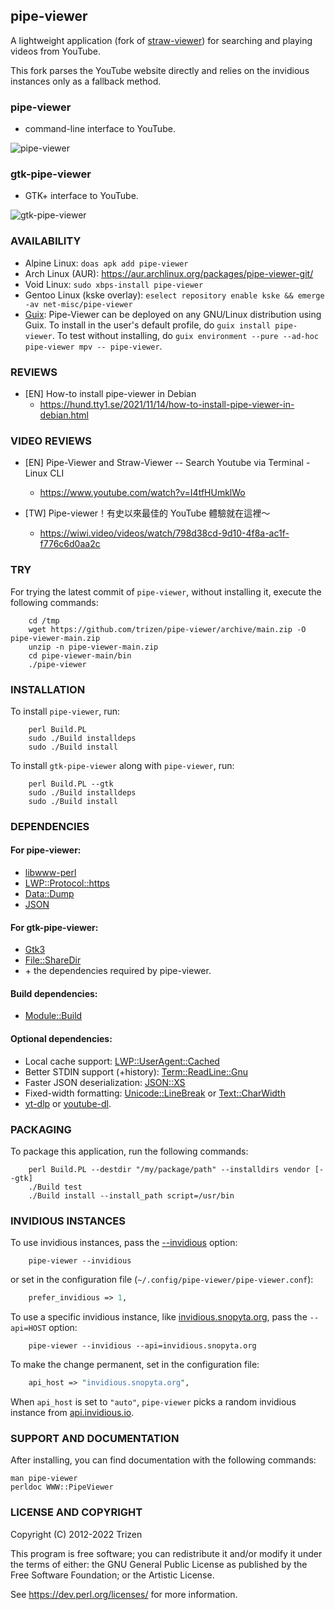 ## pipe-viewer

A lightweight application (fork of [straw-viewer](https://github.com/trizen/straw-viewer)) for searching and playing videos from YouTube.

This fork parses the YouTube website directly and relies on the invidious instances only as a fallback method.

### pipe-viewer

* command-line interface to YouTube.

![pipe-viewer](https://user-images.githubusercontent.com/614513/97738550-6d0faf00-1ad6-11eb-84ec-d37f28073d9d.png)

### gtk-pipe-viewer

* GTK+ interface to YouTube.

![gtk-pipe-viewer](https://user-images.githubusercontent.com/614513/127567550-d5742dee-593c-4167-acc4-6d80fd061ffc.png)


### AVAILABILITY

* Alpine Linux: `doas apk add pipe-viewer`
* Arch Linux (AUR): https://aur.archlinux.org/packages/pipe-viewer-git/
* Void Linux: `sudo xbps-install pipe-viewer`
* Gentoo Linux (kske overlay): `eselect repository enable kske && emerge -av net-misc/pipe-viewer`
* [Guix](https://guix.gnu.org):
Pipe-Viewer can be deployed on any GNU/Linux distribution using Guix.
To install in the user's default profile, do `guix install pipe-viewer`.
To test without installing, do `guix environment --pure --ad-hoc pipe-viewer mpv -- pipe-viewer`.

### REVIEWS

* [EN] How-to install pipe-viewer in Debian
    * https://hund.tty1.se/2021/11/14/how-to-install-pipe-viewer-in-debian.html

### VIDEO REVIEWS

* [EN] Pipe-Viewer and Straw-Viewer -- Search Youtube via Terminal - Linux CLI
    * https://www.youtube.com/watch?v=I4tfHUmklWo

* [TW] Pipe-viewer！有史以來最佳的 YouTube 體驗就在這裡～
    * https://wiwi.video/videos/watch/798d38cd-9d10-4f8a-ac1f-f776c6d0aa2c

### TRY

For trying the latest commit of `pipe-viewer`, without installing it, execute the following commands:

```console
    cd /tmp
    wget https://github.com/trizen/pipe-viewer/archive/main.zip -O pipe-viewer-main.zip
    unzip -n pipe-viewer-main.zip
    cd pipe-viewer-main/bin
    ./pipe-viewer
```

### INSTALLATION

To install `pipe-viewer`, run:

```console
    perl Build.PL
    sudo ./Build installdeps
    sudo ./Build install
```

To install `gtk-pipe-viewer` along with `pipe-viewer`, run:

```console
    perl Build.PL --gtk
    sudo ./Build installdeps
    sudo ./Build install
```

### DEPENDENCIES

#### For pipe-viewer:

* [libwww-perl](https://metacpan.org/release/libwww-perl)
* [LWP::Protocol::https](https://metacpan.org/release/LWP-Protocol-https)
* [Data::Dump](https://metacpan.org/release/Data-Dump)
* [JSON](https://metacpan.org/release/JSON)

#### For gtk-pipe-viewer:

* [Gtk3](https://metacpan.org/release/Gtk3)
* [File::ShareDir](https://metacpan.org/release/File-ShareDir)
* \+ the dependencies required by pipe-viewer.

#### Build dependencies:

* [Module::Build](https://metacpan.org/pod/Module::Build)

#### Optional dependencies:

* Local cache support: [LWP::UserAgent::Cached](https://metacpan.org/release/LWP-UserAgent-Cached)
* Better STDIN support (+history): [Term::ReadLine::Gnu](https://metacpan.org/release/Term-ReadLine-Gnu)
* Faster JSON deserialization: [JSON::XS](https://metacpan.org/release/JSON-XS)
* Fixed-width formatting: [Unicode::LineBreak](https://metacpan.org/release/Unicode-LineBreak) or [Text::CharWidth](https://metacpan.org/release/Text-CharWidth)
* [yt-dlp](https://github.com/yt-dlp/yt-dlp) or [youtube-dl](https://github.com/ytdl-org/youtube-dl).


### PACKAGING

To package this application, run the following commands:

```console
    perl Build.PL --destdir "/my/package/path" --installdirs vendor [--gtk]
    ./Build test
    ./Build install --install_path script=/usr/bin
```

### INVIDIOUS INSTANCES

To use invidious instances, pass the [--invidious](https://github.com/trizen/pipe-viewer/commit/17fb2136f3f3d8ee6dacac05beabcc15082f699d) option:

```console
    pipe-viewer --invidious
```

or set in the configuration file (`~/.config/pipe-viewer/pipe-viewer.conf`):

```perl
    prefer_invidious => 1,
```

To use a specific invidious instance, like [invidious.snopyta.org](https://invidious.snopyta.org/), pass the `--api=HOST` option:

```console
    pipe-viewer --invidious --api=invidious.snopyta.org
```

To make the change permanent, set in the configuration file:

```perl
    api_host => "invidious.snopyta.org",
```

When `api_host` is set to `"auto"`, `pipe-viewer` picks a random invidious instance from [api.invidious.io](https://api.invidious.io/).

### SUPPORT AND DOCUMENTATION

After installing, you can find documentation with the following commands:

    man pipe-viewer
    perldoc WWW::PipeViewer

### LICENSE AND COPYRIGHT

Copyright (C) 2012-2022 Trizen

This program is free software; you can redistribute it and/or modify it
under the terms of either: the GNU General Public License as published
by the Free Software Foundation; or the Artistic License.

See https://dev.perl.org/licenses/ for more information.

